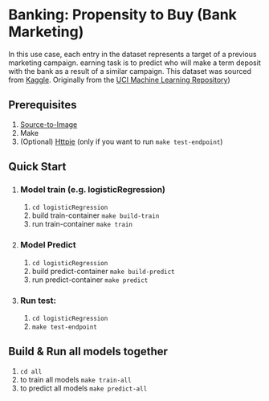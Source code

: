 
# Banking: Propensity to Buy (Bank Marketing)

In this use case, each entry in the dataset represents a target of a previous marketing campaign. earning task is to predict who will make a term deposit with the bank as a result of a similar campaign. This dataset was sourced from [Kaggle](https://www.kaggle.com/janiobachmann/bank-marketing-dataset). Originally from the [UCI Machine Learning Repository](http://archive.ics.uci.edu/ml/datasets/Bank+Marketing))


## Prerequisites  
1. [Source-to-Image](https://github.com/openshift/source-to-image)
2. Make
3. (Optional) [Httpie](https://httpie.org/) (only if you want to run ```make test-endpoint```)

## Quick Start
1. ### Model train (e.g. logisticRegression)
	1. `cd logisticRegression` 
	2. build train-container `make build-train`
	3. run train-container `make train`
2.	### Model Predict
	1.	`cd logisticRegression`
	2.	build predict-container `make build-predict`
	3.	run predict-container `make predict`

3. ### Run test:
	 1.	`cd logisticRegression`
	 2.	`make test-endpoint`


## Build & Run all models together

1.	`cd all`
2.	to train all models `make train-all`
3.	to predict all models `make predict-all` 
